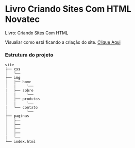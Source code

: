 # Livro Criando Sites Com HTML Novatec
Livro: Criando Sites Com HTML

Visualiar como está ficando a criação do site. [Clique Aqui](https://gpd38.github.io/livroCriandoSitesComHTMLNovatec/)

### Estrutura do projeto
```
site
├── css
│   └── 
├── img
|   ├── home
│   |	  └── 
|   ├── sobre
│   |	  └── 
│   ├── produtos
│   |	  └── 
|   └── contato
│   	  └── 
├── paginas
│   ├── 
│   ├── 
│   ├── 
│   ├── 
|   └── 
└── index.html
```
